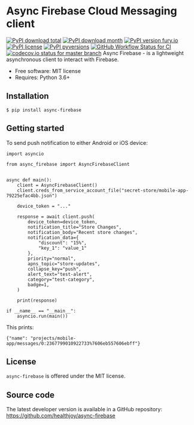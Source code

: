# Async Firebase Cloud Messaging client

[![PyPI download total](https://img.shields.io/pypi/dt/async-firebase.svg)](https://pypi.python.org/pypi/async-firebase/)
[![PyPI download month](https://img.shields.io/pypi/dm/async-firebase.svg)](https://pypi.python.org/pypi/async-firebase/)
[![PyPI version fury.io](https://badge.fury.io/py/async-firebase.svg)](https://pypi.python.org/pypi/async-firebase/)
[![PyPI license](https://img.shields.io/pypi/l/async-firebase.svg)](https://pypi.python.org/pypi/async-firebase/)
[![PyPI pyversions](https://img.shields.io/pypi/pyversions/async-firebase.svg)](https://pypi.python.org/pypi/async-firebase/)
[![GitHub Workflow Status for CI](https://img.shields.io/github/workflow/status/healthjoy/async-firebase/CI?label=CI&logo=github)](https://github.com/healthjoy/async-firebase/actions?query=workflow%3ACI)
[![codecov.io status for master branch](https://codecov.io/gh/healthjoy/async-firebase/branch/master/graph/badge.svg)](https://codecov.io/gh/healthjoy/async-firebase)
Async Firebase - is a lightweight asynchronous client to interact with Firebase.

* Free software: MIT license
* Requires: Python 3.6+


## Installation
```shell script
$ pip install async-firebase
```

## Getting started
To send push notification to either Android or iOS device:
```python3
import asyncio

from async_firebase import AsyncFirebaseClient


async def main():
    client = AsyncFirebaseClient()
    client.creds_from_service_account_file("secret-store/mobile-app-79225efac4bb.json")

    device_token = "..."

    response = await client.push(
        device_token=device_token,
        notification_title="Store Changes",
        notification_body="Recent store changes",
        notification_data={
            "discount": "15%",
            "key_1": "value_1"
        },
        priority="normal",
        apns_topic="store-updates",
        collapse_key="push",
        alert_text="test-alert",
        category="test-category",
        badge=1,
    )

    print(response)

if __name__ == "__main__":
    asyncio.run(main())
```

This prints:
```shell script
{"name": "projects/mobile-app/messages/0:2367799010922733%7606eb557606ebff"}
```

## License

``async-firebase`` is offered under the MIT license.

## Source code

The latest developer version is available in a GitHub repository:
https://github.com/healthjoy/async-firebase
